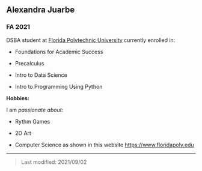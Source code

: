 ## Alexandra Juarbe

### FA 2021

DSBA student at [Florida Polytechnic University](https://www.floridapoly.edu) currently enrolled in: 

- Foundations for Academic Success

- Precalculus

- Intro to Data Science

- Intro to Programming Using Python

**Hobbies:**

I am _passionate about_: 

- Rythm Games

- 2D Art

- Computer Science as shown in this website <https://www.floridapoly.edu>

***

> Last modified: 2021/09/02